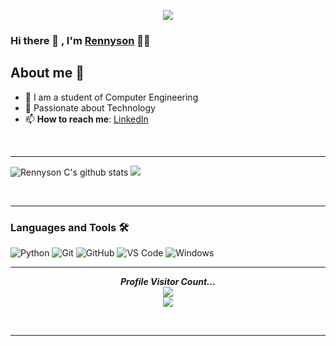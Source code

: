 <p align="center"><img src="https://i.imgur.com/A6bWGFl.gif"/></p>



### Hi there 👋 , I'm [Rennyson](https://github.com/rennysonc) 👨‍💻



## About me 👷

- 🔭 I am a student of Computer Engineering
- 💬 Passionate about Technology
- 📫 **How to reach me**: [LinkedIn](https://linkedin.com/in/rennysonc/)

<br />

---

![Rennyson C's github stats](https://github-readme-stats.vercel.app/api?username=rennysonc&show_icons=true&theme=monokai)
<a href="https://github.com/Neel2904">
  <img src="https://github-readme-stats.vercel.app/api/top-langs/?username=rennysonc&theme=monokai&hide=glsl,python" />
</a>

<!--
**rennysonc/rennysonc** is a ✨ _special_ ✨ repository because its `README.md` (this file) appears on your GitHub profile.

Here are some ideas to get you started:

- 🔭 I’m currently working on ...
- 🌱 I’m currently learning ...
- 👯 I’m looking to collaborate on ...
- 🤔 I’m looking for help with ...
- 💬 Ask me about ...
- 📫 How to reach me: ...
- 😄 Pronouns: ...
- ⚡ Fun fact: ...
-->
<br />

---
### Languages and Tools 🛠
![Python](http://img.shields.io/badge/-Python-3776AB?style=flat-square&logo=python&logoColor=ffffff)
![Git](https://img.shields.io/badge/-Git-%23F05032?style=flat-square&logo=git&logoColor=%23ffffff)
![GitHub](https://img.shields.io/badge/-GitHub-181717?style=flat-square&logo=github)
![VS Code](http://img.shields.io/badge/-VS%20Code-007ACC?style=flat-square&logo=visual-studio-code&logoColor=ffffff)
![Windows](http://img.shields.io/badge/-Windows-0078D6?style=flat-square&logo=windows&logoColor=ffffff)
<br />

---


<p align="center"> 
  <i><b>Profile Visitor Count...</b></i><br>
  <img src="https://raw.githubusercontent.com/saadeghi/saadeghi/master/dino.gif" /><br>
  <img src="https://profile-counter.glitch.me/lrennysonc/count.svg" />
</p>

<!-- can't stop myself from editing🤷... -->

<br />

---
